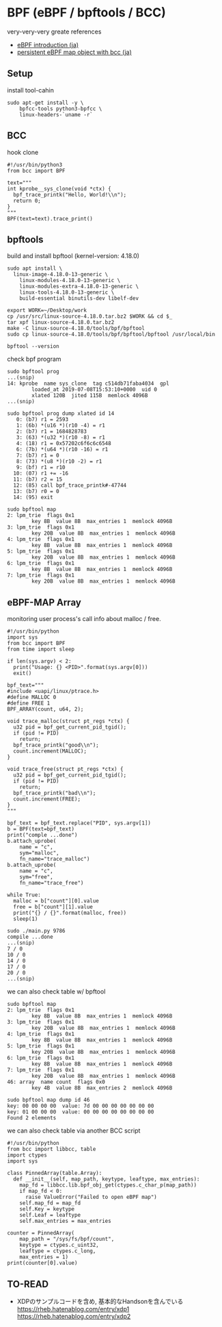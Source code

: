 
# BPF (eBPF / bpftools / BCC)

very-very-very greate references
- [eBPF introduction (ja)](https://qiita.com/sg-matsumoto/items/8194320db32d4d8f7a16)
- [persistent eBPF map object with bcc (ja)](http://yunazuno.hatenablog.com/entry/2017/04/09/112939)

## Setup

install tool-cahin
```
sudo apt-get install -y \
    bpfcc-tools python3-bpfcc \
    linux-headers-`uname -r`
```

## BCC

hook clone
```
#!/usr/bin/python3
from bcc import BPF

text="""
int kprobe__sys_clone(void *ctx) {
  bpf_trace_printk("Hello, World!\\n");
  return 0;
}
"""
BPF(text=text).trace_print()
```

## bpftools

build and install bpftool (kernel-version: 4.18.0)
```
sudo apt install \
  linux-image-4.18.0-13-generic \
	linux-modules-4.18.0-13-generic \
	linux-modules-extra-4.18.0-13-generic \
	linux-tools-4.18.0-13-generic \
	build-essential binutils-dev libelf-dev

export WORK=~/Desktop/work
cp /usr/src/linux-source-4.18.0.tar.bz2 $WORK && cd $_
tar xpf linux-source-4.18.0.tar.bz2
make -C linux-source-4.18.0/tools/bpf/bpftool
sudo cp linux-source-4.18.0/tools/bpf/bpftool/bpftool /usr/local/bin

bpftool --version
```

check bpf program
```
sudo bpftool prog
...(snip)
14: kprobe  name sys_clone  tag c514db71faba4034  gpl
        loaded_at 2019-07-08T15:53:10+0000  uid 0
        xlated 120B  jited 115B  memlock 4096B
...(snip)

sudo bpftool prog dump xlated id 14
   0: (b7) r1 = 2593
   1: (6b) *(u16 *)(r10 -4) = r1
   2: (b7) r1 = 1684828783
   3: (63) *(u32 *)(r10 -8) = r1
   4: (18) r1 = 0x57202c6f6c6c6548
   6: (7b) *(u64 *)(r10 -16) = r1
   7: (b7) r1 = 0
   8: (73) *(u8 *)(r10 -2) = r1
   9: (bf) r1 = r10
  10: (07) r1 += -16
  11: (b7) r2 = 15
  12: (85) call bpf_trace_printk#-47744
  13: (b7) r0 = 0
  14: (95) exit

sudo bpftool map
2: lpm_trie  flags 0x1
        key 8B  value 8B  max_entries 1  memlock 4096B
3: lpm_trie  flags 0x1
        key 20B  value 8B  max_entries 1  memlock 4096B
4: lpm_trie  flags 0x1
        key 8B  value 8B  max_entries 1  memlock 4096B
5: lpm_trie  flags 0x1
        key 20B  value 8B  max_entries 1  memlock 4096B
6: lpm_trie  flags 0x1
        key 8B  value 8B  max_entries 1  memlock 4096B
7: lpm_trie  flags 0x1
        key 20B  value 8B  max_entries 1  memlock 4096B
```

## eBPF-MAP Array

monitoring user process's call info about malloc / free.

```
#!/usr/bin/python
import sys
from bcc import BPF
from time import sleep

if len(sys.argv) < 2:
  print("Usage: {} <PID>".format(sys.argv[0]))
  exit()

bpf_text="""
#include <uapi/linux/ptrace.h>
#define MALLOC 0
#define FREE 1
BPF_ARRAY(count, u64, 2);

void trace_malloc(struct pt_regs *ctx) {
  u32 pid = bpf_get_current_pid_tgid();
  if (pid != PID)
    return;
  bpf_trace_printk("good\\n");
  count.increment(MALLOC);
}

void trace_free(struct pt_regs *ctx) {
  u32 pid = bpf_get_current_pid_tgid();
  if (pid != PID)
    return;
  bpf_trace_printk("bad\\n");
  count.increment(FREE);
}
"""

bpf_text = bpf_text.replace("PID", sys.argv[1])
b = BPF(text=bpf_text)
print("comple ...done")
b.attach_uprobe(
    name = "c",
    sym="malloc",
    fn_name="trace_malloc")
b.attach_uprobe(
    name = "c",
    sym="free",
    fn_name="trace_free")

while True:
  malloc = b["count"][0].value
  free = b["count"][1].value
  print("{} / {}".format(malloc, free))
  sleep(1)
```

```
sudo ./main.py 9786
compile ...done
...(snip)
7 / 0
10 / 0
14 / 0
17 / 0
20 / 0
...(snip)
```

we can also check table w/ bpftool
```
sudo bpftool map
2: lpm_trie  flags 0x1
        key 8B  value 8B  max_entries 1  memlock 4096B
3: lpm_trie  flags 0x1
        key 20B  value 8B  max_entries 1  memlock 4096B
4: lpm_trie  flags 0x1
        key 8B  value 8B  max_entries 1  memlock 4096B
5: lpm_trie  flags 0x1
        key 20B  value 8B  max_entries 1  memlock 4096B
6: lpm_trie  flags 0x1
        key 8B  value 8B  max_entries 1  memlock 4096B
7: lpm_trie  flags 0x1
        key 20B  value 8B  max_entries 1  memlock 4096B
46: array  name count  flags 0x0
        key 4B  value 8B  max_entries 2  memlock 4096B

sudo bpftool map dump id 46
key: 00 00 00 00  value: 7d 00 00 00 00 00 00 00
key: 01 00 00 00  value: 00 00 00 00 00 00 00 00
Found 2 elements
```

we can also check table via another BCC script
```
#!/usr/bin/python
from bcc import libbcc, table
import ctypes
import sys

class PinnedArray(table.Array):
  def __init__(self, map_path, keytype, leaftype, max_entries):
    map_fd = libbcc.lib.bpf_obj_get(ctypes.c_char_p(map_path))
    if map_fd < 0:
      raise ValueError("Failed to open eBPF map")
    self.map_fd = map_fd
    self.Key = keytype
    self.Leaf = leaftype
    self.max_entries = max_entries

counter = PinnedArray(
    map_path = "/sys/fs/bpf/count",
    keytype = ctypes.c_uint32,
    leaftype = ctypes.c_long,
    max_entries = 1)
print(counter[0].value)
```

## TO-READ
 
- XDPのサンプルコードを含め, 基本的なHandsonを含んでいる
  https://rheb.hatenablog.com/entry/xdp1
  https://rheb.hatenablog.com/entry/xdp2

